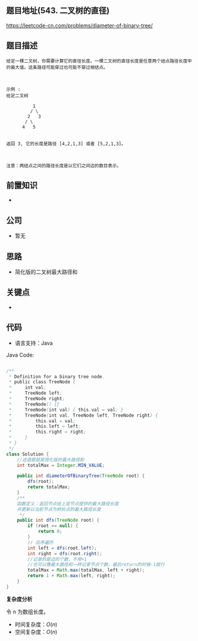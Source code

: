 
## 题目地址(543. 二叉树的直径)

https://leetcode-cn.com/problems/diameter-of-binary-tree/

## 题目描述

```
给定一棵二叉树，你需要计算它的直径长度。一棵二叉树的直径长度是任意两个结点路径长度中的最大值。这条路径可能穿过也可能不穿过根结点。

 

示例 :
给定二叉树

          1
         / \
        2   3
       / \     
      4   5    


返回 3, 它的长度是路径 [4,2,1,3] 或者 [5,2,1,3]。

 

注意：两结点之间的路径长度是以它们之间边的数目表示。
```

## 前置知识

- 

## 公司

- 暂无

## 思路
* 简化版的二叉树最大路径和

## 关键点

-  

## 代码

- 语言支持：Java

Java Code:

```java

/**
 * Definition for a binary tree node.
 * public class TreeNode {
 *     int val;
 *     TreeNode left;
 *     TreeNode right;
 *     TreeNode() {}
 *     TreeNode(int val) { this.val = val; }
 *     TreeNode(int val, TreeNode left, TreeNode right) {
 *         this.val = val;
 *         this.left = left;
 *         this.right = right;
 *     }
 * }
 */
class Solution {
    //这道题就是简化版的最大路径和
    int totalMax = Integer.MIN_VALUE;

    public int diameterOfBinaryTree(TreeNode root) {
        dfs(root);
        return totalMax;
    }
    /**
    函数定义：返回节点给上层节点提供的最大路径长度
    并更新以当前节点为转折点的最大路径长度
     */
    public int dfs(TreeNode root) {
        if (root == null) {
            return 0;
        }
        // 后序遍历
        int left = dfs(root.left);
        int right = dfs(root.right);
        //记录的是边的个数，不用+1
        //也可以像最大路径和一样记录节点个数，最后return的时候-1就行
        totalMax = Math.max(totalMax, left + right);
        return 1 + Math.max(left, right);
    }
}

```


**复杂度分析**

令 n 为数组长度。

- 时间复杂度：$O(n)$
- 空间复杂度：$O(n)$


